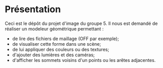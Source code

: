 # Présentation

Ceci est le dépôt du projet d'image du groupe 5. Il nous est demandé de réaliser un modeleur géométrique permettant :

* de lire des fichiers de maillage (OFF par exemple);
* de visualiser cette forme dans une scène;
* de lui appliquer des couleurs ou des textures;
* d'ajouter des lumières et des caméras;
* d'afficher les sommets voisins d'un points ou les arêtes adjacentes.